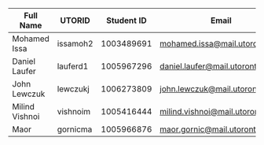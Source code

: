 | Full Name | UTORID | Student ID | Email | Best Way to Contact | Discord Username |
|-----------|--------|------------|-------|---------------------|------------------|
|Mohamed Issa|issamoh2|1003489691|mohamed.issa@mail.utoronto.ca|Discord/Email| blackbeard#3984|
|Daniel Laufer|lauferd1|1005967296|daniel.laufer@mail.utoronto.ca|Discord|Daniel.#4611| 
|John Lewczuk|lewczukj| 1006273809|john.lewczuk@mail.utoronto.com|905-466-1981 | JohnL#6844|
|Milind Vishnoi| vishnoim | 1005416444 | milind.vishnoi@mail.utoronto.ca | Discord/Email | Mills#0127 |
|Maor|gornicma|1005966876|maor.gornic@mail.utoronto.ca|Discord/Email|Abwatts#4523|



